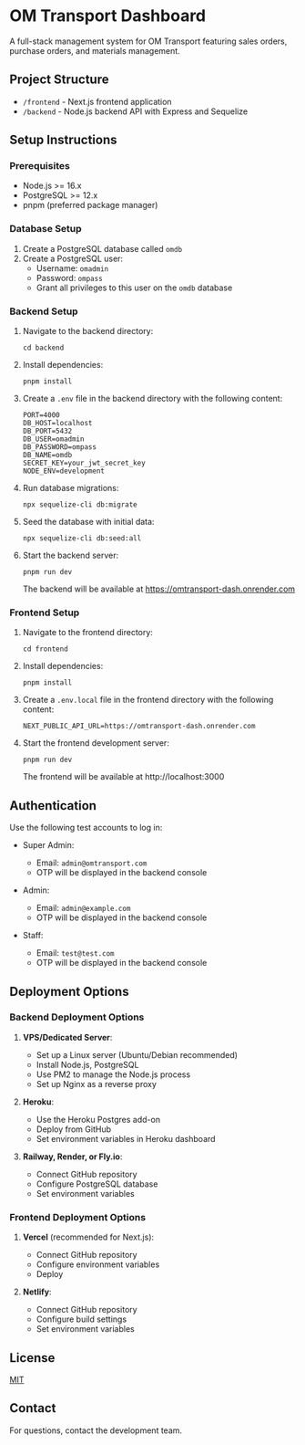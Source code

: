 # OM Transport Dashboard

A full-stack management system for OM Transport featuring sales orders, purchase orders, and materials management.

## Project Structure

- `/frontend` - Next.js frontend application
- `/backend` - Node.js backend API with Express and Sequelize

## Setup Instructions

### Prerequisites

- Node.js >= 16.x
- PostgreSQL >= 12.x
- pnpm (preferred package manager)

### Database Setup

1. Create a PostgreSQL database called `omdb`
2. Create a PostgreSQL user:
   - Username: `omadmin`
   - Password: `ompass`
   - Grant all privileges to this user on the `omdb` database

### Backend Setup

1. Navigate to the backend directory:
   ```
   cd backend
   ```

2. Install dependencies:
   ```
   pnpm install
   ```

3. Create a `.env` file in the backend directory with the following content:
   ```
   PORT=4000
   DB_HOST=localhost
   DB_PORT=5432
   DB_USER=omadmin
   DB_PASSWORD=ompass
   DB_NAME=omdb
   SECRET_KEY=your_jwt_secret_key
   NODE_ENV=development
   ```

4. Run database migrations:
   ```
   npx sequelize-cli db:migrate
   ```

5. Seed the database with initial data:
   ```
   npx sequelize-cli db:seed:all
   ```

6. Start the backend server:
   ```
   pnpm run dev
   ```

   The backend will be available at https://omtransport-dash.onrender.com

### Frontend Setup

1. Navigate to the frontend directory:
   ```
   cd frontend
   ```

2. Install dependencies:
   ```
   pnpm install
   ```

3. Create a `.env.local` file in the frontend directory with the following content:
   ```
   NEXT_PUBLIC_API_URL=https://omtransport-dash.onrender.com
   ```

4. Start the frontend development server:
   ```
   pnpm run dev
   ```

   The frontend will be available at http://localhost:3000

## Authentication

Use the following test accounts to log in:

- Super Admin: 
  - Email: `admin@omtransport.com`
  - OTP will be displayed in the backend console

- Admin: 
  - Email: `admin@example.com`
  - OTP will be displayed in the backend console

- Staff: 
  - Email: `test@test.com`
  - OTP will be displayed in the backend console

## Deployment Options

### Backend Deployment Options

1. **VPS/Dedicated Server**:
   - Set up a Linux server (Ubuntu/Debian recommended)
   - Install Node.js, PostgreSQL
   - Use PM2 to manage the Node.js process
   - Set up Nginx as a reverse proxy

2. **Heroku**:
   - Use the Heroku Postgres add-on
   - Deploy from GitHub
   - Set environment variables in Heroku dashboard

3. **Railway, Render, or Fly.io**:
   - Connect GitHub repository
   - Configure PostgreSQL database
   - Set environment variables

### Frontend Deployment Options

1. **Vercel** (recommended for Next.js):
   - Connect GitHub repository
   - Configure environment variables
   - Deploy

2. **Netlify**:
   - Connect GitHub repository
   - Configure build settings
   - Set environment variables

## License

[MIT](LICENSE)

## Contact

For questions, contact the development team.
